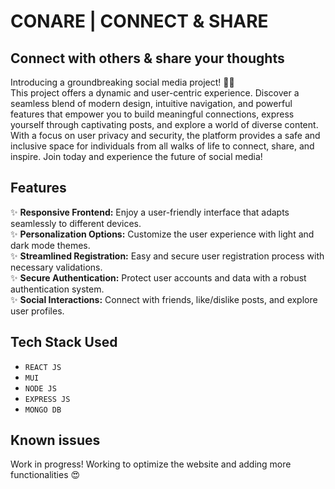 # CONARE | CONNECT & SHARE
## Connect with others & share your thoughts

Introducing a groundbreaking social media project! 🚀🌐 <br>
This project offers a dynamic and user-centric experience. Discover a seamless blend of modern design, intuitive navigation, and powerful features that empower you to build meaningful connections, express yourself through captivating posts, and explore a world of diverse content. With a focus on user privacy and security, the platform provides a safe and inclusive space for individuals from all walks of life to connect, share, and inspire. Join today and experience the future of social media!

## Features
✨ **Responsive Frontend:** Enjoy a user-friendly interface that adapts seamlessly to different devices. <br>
✨ **Personalization Options:** Customize the user experience with light and dark mode themes. <br>
✨ **Streamlined Registration:** Easy and secure user registration process with necessary validations. <br>
✨ **Secure Authentication:** Protect user accounts and data with a robust authentication system. <br>
✨ **Social Interactions:** Connect with friends, like/dislike posts, and explore user profiles.

## Tech Stack Used
* `REACT JS`
* `MUI`
* `NODE JS`
* `EXPRESS JS`
* `MONGO DB`

## Known issues 
Work in progress! Working to optimize the website and adding more functionalities 😍 
